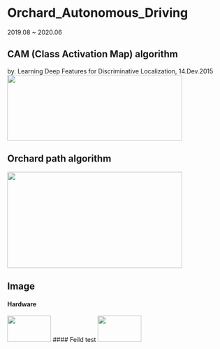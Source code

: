 # Orchard_Autonomous_Driving
2019.08 ~ 2020.06

## CAM (Class Activation Map) algorithm
by. Learning Deep Features for Discriminative Localization, 14.Dev.2015
<img src="https://user-images.githubusercontent.com/94532350/169847806-5f8f2b0d-530c-4eac-ac85-bcc4f37a3cd6.png" width=400 height=150>



## Orchard path algorithm
<img src="https://user-images.githubusercontent.com/94532350/169846955-048dbd6a-2957-4fbd-b0a3-8ea9f52527f3.png" width=400 height=220>


## Image
#### Hardware
<img src="https://user-images.githubusercontent.com/94532350/169848573-5e9f50ad-9559-43df-9ba2-59d50fa90f86.jpg" width=100 height=60>
#### Feild test
<img src="https://user-images.githubusercontent.com/94532350/169848597-62b4cfc6-9147-4c17-b2cd-de7a2aed3782.jpeg" width=100 height=60>
